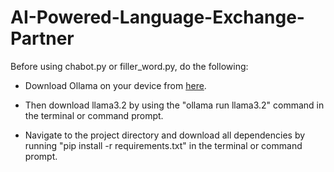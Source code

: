 # AI-Powered-Language-Exchange-Partner

Before using chabot.py or filler_word.py, do the following:

- Download Ollama on your device from [here](https://ollama.com/).

- Then download llama3.2 by using the "ollama run llama3.2" command in the terminal or command prompt.

- Navigate to the project directory and download all dependencies by running "pip install -r requirements.txt" in the terminal or command prompt. 